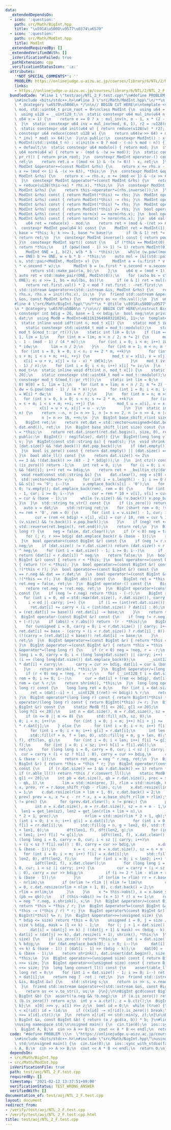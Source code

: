 ```yaml
---
data:
  _extendedDependsOn:
  - icon: ':question:'
    path: src/Math/BigInt.hpp
    title: "\u591A\u500D\u9577\u6574\u6570"
  - icon: ':question:'
    path: src/Math/ModInt.hpp
    title: ModInt
  _extendedRequiredBy: []
  _extendedVerifiedWith: []
  _isVerificationFailed: true
  _pathExtension: cpp
  _verificationStatusIcon: ':x:'
  attributes:
    '*NOT_SPECIAL_COMMENTS*': ''
    PROBLEM: https://onlinejudge.u-aizu.ac.jp/courses/library/6/NTL/2/NTL_2_F
    links:
    - https://onlinejudge.u-aizu.ac.jp/courses/library/6/NTL/2/NTL_2_F
  bundledCode: "#line 1 \"test/aoj/NTL_2_F.test.cpp\"\n#define PROBLEM \\\n  \"https://onlinejudge.u-aizu.ac.jp/courses/library/6/NTL/2/NTL_2_F\"\
    \n#include <bits/stdc++.h>\n#line 3 \"src/Math/ModInt.hpp\"\n/**\n * @title ModInt\n\
    \ * @category \u6570\u5B66\n */\n\n// BEGIN CUT HERE\n\ntemplate <std::uint64_t\
    \ mod, std::uint64_t prim_root = 0>\nclass ModInt {\n  using u64 = std::uint64_t;\n\
    \  using u128 = __uint128_t;\n  static constexpr u64 mul_inv(u64 n, int e = 6,\
    \ u64 x = 1) {\n    return e == 0 ? x : mul_inv(n, e - 1, x * (2 - x * n));\n\
    \  }\n  static constexpr u64 inv = mul_inv(mod, 6, 1), r2 = -u128(mod) % mod;\n\
    \  static constexpr u64 init(u64 w) { return reduce(u128(w) * r2); }\n  static\
    \ constexpr u64 reduce(const u128 w) {\n    return u64(w >> 64) + mod - ((u128(u64(w)\
    \ * inv) * mod) >> 64);\n  }\n\n public:\n  constexpr ModInt() : x(0) {}\n  constexpr\
    \ ModInt(std::int64_t n) : x(init(n < 0 ? mod - (-n) % mod : n)) {}\n  ~ModInt()\
    \ = default;\n  static constexpr u64 modulo() { return mod; }\n  static constexpr\
    \ u64 norm(u64 w) { return w - (mod & -(w >= mod)); }\n  static constexpr u64\
    \ pr_rt() { return prim_root; }\n  constexpr ModInt operator-() const {\n    ModInt\
    \ ret;\n    return ret.x = ((mod << 1) & -(x != 0)) - x, ret;\n  }\n  constexpr\
    \ ModInt &operator+=(const ModInt &rhs) {\n    return x += rhs.x - (mod << 1),\
    \ x += (mod << 1) & -(x >> 63), *this;\n  }\n  constexpr ModInt &operator-=(const\
    \ ModInt &rhs) {\n    return x -= rhs.x, x += (mod << 1) & -(x >> 63), *this;\n\
    \  }\n  constexpr ModInt &operator*=(const ModInt &rhs) {\n    return this->x\
    \ = reduce(u128(this->x) * rhs.x), *this;\n  }\n  constexpr ModInt &operator/=(const\
    \ ModInt &rhs) {\n    return this->operator*=(rhs.inverse());\n  }\n  ModInt operator+(const\
    \ ModInt &rhs) const { return ModInt(*this) += rhs; }\n  ModInt operator-(const\
    \ ModInt &rhs) const { return ModInt(*this) -= rhs; }\n  ModInt operator*(const\
    \ ModInt &rhs) const { return ModInt(*this) *= rhs; }\n  ModInt operator/(const\
    \ ModInt &rhs) const { return ModInt(*this) /= rhs; }\n  bool operator==(const\
    \ ModInt &rhs) const { return norm(x) == norm(rhs.x); }\n  bool operator!=(const\
    \ ModInt &rhs) const { return norm(x) != norm(rhs.x); }\n  u64 val() const {\n\
    \    u64 ret = reduce(x) - mod;\n    return ret + (mod & -(ret >> 63));\n  }\n\
    \  constexpr ModInt pow(u64 k) const {\n    ModInt ret = ModInt(1);\n    for (ModInt\
    \ base = *this; k; k >>= 1, base *= base)\n      if (k & 1) ret *= base;\n   \
    \ return ret;\n  }\n  constexpr ModInt inverse() const { return pow(mod - 2);\
    \ }\n  constexpr ModInt sqrt() const {\n    if (*this == ModInt(0) || mod == 2)\
    \ return *this;\n    if (pow((mod - 1) >> 1) != 1) return ModInt(0);  // no solutions\n\
    \    ModInt ONE = 1, b(2), w(b * b - *this);\n    while (w.pow((mod - 1) >> 1)\
    \ == ONE) b += ONE, w = b * b - *this;\n    auto mul = [&](std::pair<ModInt, ModInt>\
    \ u, std::pair<ModInt, ModInt> v) {\n      ModInt a = (u.first * v.first + u.second\
    \ * v.second * w);\n      ModInt b = (u.first * v.second + u.second * v.first);\n\
    \      return std::make_pair(a, b);\n    };\n    u64 e = (mod + 1) >> 1;\n   \
    \ auto ret = std::make_pair(ONE, ModInt(0));\n    for (auto bs = std::make_pair(b,\
    \ ONE); e; e >>= 1, bs = mul(bs, bs))\n      if (e & 1) ret = mul(ret, bs);\n\
    \    return ret.first.val() * 2 < mod ? ret.first : -ret.first;\n  }\n  friend\
    \ std::istream &operator>>(std::istream &is, ModInt &rhs) {\n    return is >>\
    \ rhs.x, rhs.x = init(rhs.x), is;\n  }\n  friend std::ostream &operator<<(std::ostream\
    \ &os, const ModInt &rhs) {\n    return os << rhs.val();\n  }\n  u64 x;\n};\n\
    #line 4 \"src/Math/BigInt.hpp\"\n/**\n * @title \u591A\u500D\u9577\u6574\u6570\
    \n * @category \u6570\u5B66\n */\n\n// BEGIN CUT HERE\n\nstruct BigInt {\n  static\
    \ constexpr int bdig = 26, base = 1 << bdig;\n  bool neg;\n\n private:\n  std::vector<unsigned>\
    \ dat;\n  using ModB = ModInt<4611615649683210241, 11>;\n  template <class mod_t>\n\
    \  static inline void idft(int n, mod_t x[]) {\n    static mod_t iW[1 << 20];\n\
    \    static constexpr std::uint64_t mod = mod_t::modulo();\n    static constexpr\
    \ mod_t G(mod_t::pr_rt());\n    static int lim = 0;\n    if (lim == 0) iW[0] =\
    \ 1, lim = 1;\n    for (int m = lim; m < n / 2; m *= 2) {\n      mod_t idw = G.pow(mod\
    \ - 1 - (mod - 1) / (4 * m));\n      for (int i = 0; i < m; i++) iW[m + i] = iW[i]\
    \ * idw;\n      lim = n / 2;\n    }\n    for (int m = 1; m < n; m *= 2)\n    \
    \  for (int s = 0, k = 0; s < n; s += 2 * m, ++k)\n        for (int i = s, j =\
    \ s + m; i < s + m; ++i, ++j) {\n          mod_t u = x[i], v = x[j];\n       \
    \   x[i] = u + v, x[j] = (u - v) * iW[k];\n        }\n    mod_t iv(mod - (mod\
    \ - 1) / n);\n    for (int i = 0; i < n; i++) x[i] *= iv;\n  }\n  template <class\
    \ mod_t>\n  static inline void dft(int n, mod_t x[]) {\n    static mod_t W[1 <<\
    \ 20];\n    static constexpr std::uint64_t mod = mod_t::modulo();\n    static\
    \ constexpr mod_t G(mod_t::pr_rt());\n    static int lim = 0;\n    if (lim ==\
    \ 0) W[0] = 1, lim = 1;\n    for (int m = lim; m < n / 2; m *= 2) {\n      mod_t\
    \ dw = G.pow((mod - 1) / (4 * m));\n      for (int i = 0; i < m; i++) W[m + i]\
    \ = W[i] * dw;\n      lim = n / 2;\n    }\n    for (int m = n; m >>= 1;)\n   \
    \   for (int s = 0, k = 0; s < n; s += 2 * m, ++k)\n        for (int i = s, j\
    \ = s + m; i < s + m; ++i, ++j) {\n          mod_t u = x[i], v = x[j] * W[k];\n\
    \          x[i] = u + v, x[j] = u - v;\n        }\n  }\n  static inline int get_len(int\
    \ n) {\n    return --n, n |= n >> 1, n |= n >> 2, n |= n >> 4, n |= n >> 8,\n\
    \           n |= n >> 16, ++n;\n  }\n  BigInt base_shift_r(int size) const {\n\
    \    BigInt ret;\n    return ret.dat = std::vector<unsigned>(dat.begin() + size,\
    \ dat.end()), ret;\n  }\n  BigInt base_shift_l(int size) const {\n    BigInt ret\
    \ = *this;\n    return ret.dat.insert(ret.dat.begin(), size, 0), ret;\n  }\n\n\
    \ public:\n  BigInt() : neg(false), dat() {}\n  BigInt(long long v) { *this =\
    \ v; }\n  BigInt(const std::string &s) { read(s); }\n  void shrink() {\n    while\
    \ (dat.size() && !dat.back()) dat.pop_back();\n    if (dat.empty()) neg = false;\n\
    \  }\n  bool is_zero() const { return dat.empty() || (dat.size() == 1 && !dat[0]);\
    \ }\n  bool able_ll() const {\n    return dat.size() <= 2\n           || (dat.size()\
    \ == 3 && !(dat.back() >> (63 - 2 * bdig)));\n  }\n  int ctz() const {\n    if\
    \ (is_zero()) return -1;\n    int ret = 0, i;\n    for (i = 0; i < (int)dat.size()\
    \ && !dat[i]; i++) ret += bdig;\n    return ret + __builtin_ctz(dat[i]);\n  }\n\
    \  void read(const std::string &s) {\n    dat.clear(), neg = s[0] == '-';\n  \
    \  std::vector<short> v;\n    for (int i = s.length() - 1; i >= 0 && '0' <= s[i]\
    \ && s[i] <= '9'; i--)\n      v.emplace_back(s[i] - '0');\n    for (int rem =\
    \ 0; !v.empty(); dat.emplace_back(rem), rem = 0) {\n      for (int i = v.size()\
    \ - 1, cur; i >= 0; i--)\n        cur = rem * 10 + v[i], v[i] = cur >> bdig, rem\
    \ = cur & (base - 1);\n      while (v.size() && !v.back()) v.pop_back();\n   \
    \ }\n  }\n  std::string to_str() const {\n    if (is_zero()) return \"0\";\n \
    \   auto v = dat;\n    std::string ret;\n    for (short rem = 0; !v.empty(); ret\
    \ += rem + '0', rem = 0) {\n      for (int i = v.size() - 1, cur; i >= 0; i--)\n\
    \        cur = (rem << bdig) + v[i], v[i] = cur / 10, rem = cur % 10;\n      while\
    \ (v.size() && !v.back()) v.pop_back();\n    }\n    if (neg) ret += '-';\n   \
    \ std::reverse(ret.begin(), ret.end());\n    return ret;\n  }\n  BigInt &operator=(long\
    \ long r) {\n    neg = false, dat.clear();\n    if (r < 0) neg = true, r = -r;\n\
    \    for (; r; r >>= bdig) dat.emplace_back(r & (base - 1));\n    return *this;\n\
    \  }\n  bool operator<(const BigInt &r) const {\n    if (neg != r.neg) return\
    \ neg;\n    if (dat.size() != r.dat.size()) return (dat.size() < r.dat.size())\
    \ ^ neg;\n    for (int i = dat.size() - 1; i >= 0; i--)\n      if (dat[i] != r.dat[i])\
    \ return (dat[i] < r.dat[i]) ^ neg;\n    return false;\n  }\n  bool operator>(const\
    \ BigInt &r) const { return r < *this; }\n  bool operator<=(const BigInt &r) const\
    \ { return !(r < *this); }\n  bool operator>=(const BigInt &r) const { return\
    \ !(*this < r); }\n  bool operator==(const BigInt &r) const {\n    return neg\
    \ == r.neg && dat == r.dat;\n  }\n  bool operator!=(const BigInt &r) const { return\
    \ !(*this == r); }\n  BigInt abs() const {\n    BigInt ret = *this;\n    return\
    \ ret.neg = false, ret;\n  }\n  BigInt operator-() const {\n    BigInt ret = *this;\n\
    \    return ret.neg = !ret.neg, ret;\n  }\n  BigInt operator+(const BigInt &r)\
    \ const {\n    if (neg != r.neg) return *this - (-r);\n    BigInt ret = r;\n \
    \   for (int i = 0, ed = std::max(dat.size(), r.dat.size()), carry = 0;\n    \
    \     i < ed || carry; i++) {\n      if (i == (int)ret.dat.size()) ret.dat.emplace_back(0);\n\
    \      ret.dat[i] += carry + (i < (int)dat.size() ? dat[i] : 0);\n      if ((carry\
    \ = (ret.dat[i] >= base))) ret.dat[i] -= base;\n    }\n    return ret;\n  }\n\
    \  BigInt operator-(const BigInt &r) const {\n    if (neg != r.neg) return *this\
    \ + (-r);\n    if (abs() < r.abs()) return -(r - *this);\n    BigInt ret = *this;\n\
    \    for (unsigned i = 0, carry = 0; i < r.dat.size() || carry; i++) {\n     \
    \ ret.dat[i] += base - (carry + (i < r.dat.size() ? r.dat[i] : 0));\n      if\
    \ (!(carry = (ret.dat[i] < base))) ret.dat[i] -= base;\n    }\n    return ret.shrink(),\
    \ ret;\n  }\n  BigInt &operator+=(const BigInt &r) { return *this = *this + r;\
    \ }\n  BigInt &operator-=(const BigInt &r) { return *this = *this - r; }\n  BigInt\
    \ &operator*=(long long r) {\n    if (r < 0) neg = !neg, r = -r;\n    for (long\
    \ long i = 0, carry = 0; i < (long long)dat.size() || carry; i++) {\n      if\
    \ (i == (long long)dat.size()) dat.emplace_back(0);\n      __uint128_t cur = (__uint128_t)r\
    \ * dat[i] + carry;\n      carry = cur >> bdig, dat[i] = cur & (base - 1);\n \
    \   }\n    return shrink(), *this;\n  }\n  BigInt &operator/=(long long r) {\n\
    \    if (r < 0) neg = !neg, r = -r;\n    for (__int128_t i = dat.size() - 1, cur,\
    \ rem = 0; i >= 0; i--)\n      cur = dat[i] + (rem << bdig), dat[i] = cur / r,\
    \ rem = cur % r;\n    return shrink(), *this;\n  }\n  long long operator%(long\
    \ long r) const {\n    long long ret = 0;\n    for (int i = dat.size(); i;)\n\
    \      ret = (dat[--i] + (__uint128_t(ret) << bdig)) % r;\n    return ret;\n \
    \ }\n  BigInt operator*(long long r) const { return BigInt(*this) *= r; }\n  BigInt\
    \ operator/(long long r) const { return BigInt(*this) /= r; }\n  BigInt operator*(const\
    \ BigInt &r) const {\n    static ModB f[1 << 20], g[1 << 20];\n    static long\
    \ long h[1 << 20];\n    int n = dat.size(), m = r.dat.size(), sz = n + m - 1;\n\
    \    if (n <= 8 || m <= 8) {\n      std::fill_n(h, sz, 0);\n      for (int i =\
    \ 0; i < n; i++)\n        for (int j = 0; j < m; j++) h[i + j] += (long long)dat[i]\
    \ * r.dat[j];\n    } else {\n      for (int i = 0; i < n; i++) f[i] = dat[i];\n\
    \      for (int i = 0; i < m; i++) g[i] = r.dat[i];\n      int len = get_len(sz);\n\
    \      std::fill(f + n, f + len, 0), std::fill(g + m, g + len, 0);\n      dft(len,\
    \ f), dft(len, g);\n      for (int i = 0; i < len; i++) f[i] *= g[i];\n      idft(len,\
    \ f);\n      for (int i = 0; i < sz; i++) h[i] = f[i].val();\n    }\n    BigInt\
    \ ret;\n    for (long long i = 0, carry = 0, cur; i < sz || carry; i++)\n    \
    \  cur = carry + (i < sz ? h[i] : 0), carry = cur >> bdig,\n      ret.dat.emplace_back(cur\
    \ & (base - 1));\n    return ret.neg = neg ^ r.neg, ret;\n  }\n  BigInt &operator*=(const\
    \ BigInt &r) { return *this = *this * r; }\n  BigInt operator/(const BigInt &r)\
    \ const {\n    if (r.dat.size() == 1 && r.dat.back() == 1) return *this;\n   \
    \ if (r.able_ll()) return *this / r.convert_ll();\n    static ModB f[1 << 20],\
    \ g[1 << 20];\n    int pb = dat.size(), qb = r.dat.size(), prec = std::max(pb\
    \ - qb, 1),\n        lim = std::min(prec, 3), rlim = std::min(qb, 6);\n    BigInt\
    \ x, prev, rr = r.base_shift_r(qb - rlim), c;\n    x.dat.resize(lim + 1, 0), x.dat.back()\
    \ = 1;\n    c.dat.resize(rlim + lim + 1, 0), c.dat.back() = 2;\n    while (x !=\
    \ prev) prev = x, x *= c - rr * x, x = x.base_shift_r(lim + rlim);\n    if (lim\
    \ != prec) {\n      for (prev.dat.clear(); x != prev;) {\n        prev = x;\n\
    \        int n = x.dat.size(), m = rr.dat.size(), sz = n + m - 1,\n          \
    \  len1 = get_len(sz), len2 = get_len(rlim + lim + n),\n            nlim = std::min(lim\
    \ * 2 + 1, prec),\n            nrlim = std::min(rlim * 2 + 1, qb);\n        for\
    \ (int i = 0; i < n; i++) g[i] = x.dat[i];\n        for (int i = 0; i < m; i++)\
    \ f[i] = rr.dat[i];\n        std::fill(g + n, g + len2, 0), std::fill(f + m, f\
    \ + len1, 0);\n        dft(len1, f), dft(len2, g);\n        for (int i = 0; i\
    \ < len1; i++) f[i] *= g[i];\n        idft(len1, f), x.dat.clear();\n        for\
    \ (long long i = 0, carry = 0, cur; i < sz || carry; i++)\n          cur = carry\
    \ + (i < sz ? f[i].val() : 0), carry = cur >> bdig,\n          x.dat.emplace_back(cur\
    \ & (base - 1));\n        x = c - x, m = x.dat.size(), sz = n + m - 1;\n     \
    \   for (int i = 0; i < m; i++) f[i] = x.dat[i];\n        std::fill(f + m, f +\
    \ len2, 0), dft(len2, f);\n        for (int i = 0; i < len2; i++) f[i] *= g[i];\n\
    \        idft(len2, f), x.dat.clear();\n        for (long long i = 0, carry =\
    \ 0, cur; i < sz || carry; i++) {\n          cur = carry + (i < sz ? f[i].val()\
    \ : 0), carry = cur >> bdig;\n          if (i >= 2 * lim - nlim + rlim) x.dat.emplace_back(cur\
    \ & (base - 1));\n        }\n        if (nrlim != rlim) rr = r.base_shift_r(qb\
    \ - nrlim);\n        if (nrlim != rlim || nlim != lim)\n          c.dat.back()\
    \ = 0, c.dat.resize(nrlim + nlim + 1, 0), c.dat.back() = 2;\n        lim = nlim,\
    \ rlim = nrlim;\n      }\n    }\n    x *= this->abs(), x = x.base_shift_r(pb +\
    \ (pb == qb));\n    if (this->abs() >= (x + 1) * r) x += 1;\n    return x.neg\
    \ = neg ^ r.neg, x.shrink(), x;\n  }\n  BigInt &operator/=(const BigInt &r) {\
    \ return *this = *this / r; }\n  BigInt &operator%=(const BigInt &r) { return\
    \ *this -= (*this / r) * r; }\n  BigInt operator%(const BigInt &r) const { return\
    \ BigInt(*this) %= r; }\n  BigInt &operator>>=(unsigned size) {\n    if (dat.size()\
    \ * bdig <= size) return *this = 0;\n    unsigned i = 0, j = size / bdig, k =\
    \ size % bdig, mask = (1 << k) - 1;\n    for (; j + 1 < dat.size(); i++, j++)\n\
    \      dat[i] = (dat[j] >> k) | ((dat[j + 1] & mask) << (bdig - k));\n    return\
    \ dat[i] = (dat[j] >> k), dat.resize(i + 1), shrink(), *this;\n  }\n  BigInt &operator<<=(unsigned\
    \ size) {\n    if (is_zero()) return *this;\n    int i = dat.size(), k = size\
    \ % bdig;\n    for (dat.emplace_back(0); i > 0; i--)\n      dat[i] = ((dat[i]\
    \ << k) & (base - 1)) | (dat[i - 1] >> (bdig - k));\n    dat[0] = (dat[0] << k)\
    \ & (base - 1);\n    return shrink(), dat.insert(dat.begin(), size / bdig, 0),\
    \ *this;\n  }\n  BigInt operator>>(unsigned size) const { return BigInt(*this)\
    \ >>= size; }\n  BigInt operator<<(unsigned size) const { return BigInt(*this)\
    \ <<= size; }\n  long long convert_ll() const {\n    assert(able_ll());\n    long\
    \ long ret = 0;\n    for (int i = dat.size() - 1; i >= 0; i--) ret = (ret << bdig)\
    \ + dat[i];\n    return neg ? -ret : ret;\n  }\n  friend std::istream &operator>>(std::istream\
    \ &is, BigInt &v) {\n    std::string s;\n    return is >> s, v.read(s), is;\n\
    \  }\n  friend std::ostream &operator<<(std::ostream &os, const BigInt &v) {\n\
    \    return os << v.to_str(), os;\n  }\n};\n\nBigInt gcd(const BigInt &a, const\
    \ BigInt &b) {\n  assert(!a.neg && !b.neg);\n  if (a.is_zero()) return b;\n  if\
    \ (b.is_zero()) return a;\n  int y = a.ctz(), z = b.ctz();\n  BigInt x[2] = {a,\
    \ b};\n  x[0] >>= y, x[1] >>= z;\n  bool id = 0;\n  while (true) {\n    if (x[id]\
    \ < x[!id]) id = !id;\n    if ((x[id] -= x[!id]).is_zero()) break;\n    x[id]\
    \ >>= x[id].ctz();\n  }\n  return x[!id] << std::min(y, z);\n}\n\nBigInt lcm(const\
    \ BigInt &a, const BigInt &b) { return (a / gcd(a, b)) * b; }\n#line 5 \"test/aoj/NTL_2_F.test.cpp\"\
    \nusing namespace std;\n\nsigned main() {\n  cin.tie(0);\n  ios::sync_with_stdio(false);\n\
    \  BigInt A, B;\n  cin >> A >> B;\n  cout << A * B << endl;\n  return 0;\n}\n"
  code: "#define PROBLEM \\\n  \"https://onlinejudge.u-aizu.ac.jp/courses/library/6/NTL/2/NTL_2_F\"\
    \n#include <bits/stdc++.h>\n#include \"src/Math/BigInt.hpp\"\nusing namespace\
    \ std;\n\nsigned main() {\n  cin.tie(0);\n  ios::sync_with_stdio(false);\n  BigInt\
    \ A, B;\n  cin >> A >> B;\n  cout << A * B << endl;\n  return 0;\n}"
  dependsOn:
  - src/Math/BigInt.hpp
  - src/Math/ModInt.hpp
  isVerificationFile: true
  path: test/aoj/NTL_2_F.test.cpp
  requiredBy: []
  timestamp: '2021-02-12 13:37:51+09:00'
  verificationStatus: TEST_WRONG_ANSWER
  verifiedWith: []
documentation_of: test/aoj/NTL_2_F.test.cpp
layout: document
redirect_from:
- /verify/test/aoj/NTL_2_F.test.cpp
- /verify/test/aoj/NTL_2_F.test.cpp.html
title: test/aoj/NTL_2_F.test.cpp
---
```

